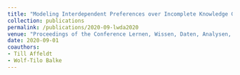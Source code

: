 ```yaml
---
title: "Modeling Interdependent Preferences over Incomplete Knowledge Graph Query Answers"
collection: publications
permalink: /publications/2020-09-lwda2020
venue: "Proceedings of the Conference Lernen, Wissen, Daten, Analysen, Online, September 9-11, 2020"
date: 2020-09-01
coauthors:
- Till Affeldt
- Wolf-Tilo Balke
---
```

